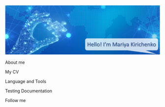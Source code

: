 ![Header](https://github.com/MaryKir/MaryKir/blob/main/assets/WeChat%20Screenshot_20221013214102.png)

About me

My CV

Language and Tools

Testing Documentation

Follow me
